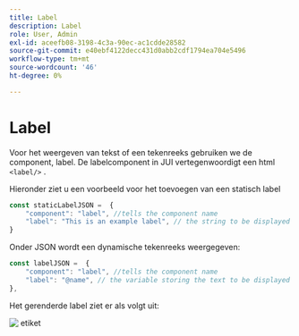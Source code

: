 ```yaml
---
title: Label
description: Label
role: User, Admin
exl-id: aceefb08-3198-4c3a-90ec-ac1cdde28582
source-git-commit: e40ebf4122decc431d0abb2cdf1794ea704e5496
workflow-type: tm+mt
source-wordcount: '46'
ht-degree: 0%

---
```


# Label

Voor het weergeven van tekst of een tekenreeks gebruiken we de component, label.
De labelcomponent in JUI vertegenwoordigt een html `<label/>` .

Hieronder ziet u een voorbeeld voor het toevoegen van een statisch label

```js title="staticLabel.js"
const staticLabelJSON =  {
    "component": "label", //tells the component name
    "label": "This is an example label", // the string to be displayed
}
```

Onder JSON wordt een dynamische tekenreeks weergegeven:

```js title="dynamicLabel.js"
const labelJSON =  {
    "component": "label", //tells the component name
    "label": "@name", // the variable storing the text to be displayed
},
```

Het gerenderde label ziet er als volgt uit:

![&#x200B; etiket &#x200B;](./imgs/label.png " Etiket ")

